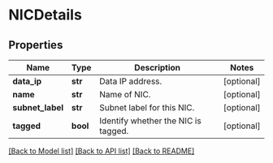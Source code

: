 # NICDetails

## Properties
Name | Type | Description | Notes
------------ | ------------- | ------------- | -------------
**data_ip** | **str** | Data IP address. | [optional] 
**name** | **str** | Name of NIC. | [optional] 
**subnet_label** | **str** | Subnet label for this NIC. | [optional] 
**tagged** | **bool** | Identify whether the NIC is tagged. | [optional] 

[[Back to Model list]](../README.md#documentation-for-models) [[Back to API list]](../README.md#documentation-for-api-endpoints) [[Back to README]](../README.md)


